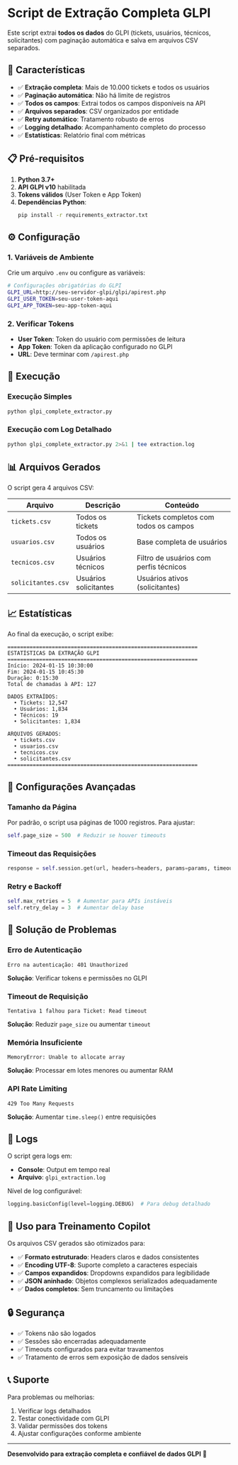 # Script de Extração Completa GLPI

Este script extrai **todos os dados** do GLPI (tickets, usuários, técnicos, solicitantes) com paginação automática e salva em arquivos CSV separados.

## 🎯 Características

- ✅ **Extração completa**: Mais de 10.000 tickets e todos os usuários
- ✅ **Paginação automática**: Não há limite de registros
- ✅ **Todos os campos**: Extrai todos os campos disponíveis na API
- ✅ **Arquivos separados**: CSV organizados por entidade
- ✅ **Retry automático**: Tratamento robusto de erros
- ✅ **Logging detalhado**: Acompanhamento completo do processo
- ✅ **Estatísticas**: Relatório final com métricas

## 📋 Pré-requisitos

1. **Python 3.7+**
2. **API GLPI v10** habilitada
3. **Tokens válidos** (User Token e App Token)
4. **Dependências Python**:
   ```bash
   pip install -r requirements_extractor.txt
   ```

## ⚙️ Configuração

### 1. Variáveis de Ambiente

Crie um arquivo `.env` ou configure as variáveis:

```bash
# Configurações obrigatórias do GLPI
GLPI_URL=http://seu-servidor-glpi/glpi/apirest.php
GLPI_USER_TOKEN=seu-user-token-aqui
GLPI_APP_TOKEN=seu-app-token-aqui
```

### 2. Verificar Tokens

- **User Token**: Token do usuário com permissões de leitura
- **App Token**: Token da aplicação configurado no GLPI
- **URL**: Deve terminar com `/apirest.php`

## 🚀 Execução

### Execução Simples
```bash
python glpi_complete_extractor.py
```

### Execução com Log Detalhado
```bash
python glpi_complete_extractor.py 2>&1 | tee extraction.log
```

## 📊 Arquivos Gerados

O script gera 4 arquivos CSV:

| Arquivo | Descrição | Conteúdo |
|---------|-----------|----------|
| `tickets.csv` | Todos os tickets | Tickets completos com todos os campos |
| `usuarios.csv` | Todos os usuários | Base completa de usuários |
| `tecnicos.csv` | Usuários técnicos | Filtro de usuários com perfis técnicos |
| `solicitantes.csv` | Usuários solicitantes | Usuários ativos (solicitantes) |

## 📈 Estatísticas

Ao final da execução, o script exibe:

```
============================================================
ESTATÍSTICAS DA EXTRAÇÃO GLPI
============================================================
Início: 2024-01-15 10:30:00
Fim: 2024-01-15 10:45:30
Duração: 0:15:30
Total de chamadas à API: 127

DADOS EXTRAÍDOS:
  • Tickets: 12,547
  • Usuários: 1,834
  • Técnicos: 19
  • Solicitantes: 1,834

ARQUIVOS GERADOS:
  • tickets.csv
  • usuarios.csv
  • tecnicos.csv
  • solicitantes.csv
============================================================
```

## 🔧 Configurações Avançadas

### Tamanho da Página
Por padrão, o script usa páginas de 1000 registros. Para ajustar:

```python
self.page_size = 500  # Reduzir se houver timeouts
```

### Timeout das Requisições
```python
response = self.session.get(url, headers=headers, params=params, timeout=120)
```

### Retry e Backoff
```python
self.max_retries = 5  # Aumentar para APIs instáveis
self.retry_delay = 3  # Aumentar delay base
```

## 🐛 Solução de Problemas

### Erro de Autenticação
```
Erro na autenticação: 401 Unauthorized
```
**Solução**: Verificar tokens e permissões no GLPI

### Timeout de Requisição
```
Tentativa 1 falhou para Ticket: Read timeout
```
**Solução**: Reduzir `page_size` ou aumentar `timeout`

### Memória Insuficiente
```
MemoryError: Unable to allocate array
```
**Solução**: Processar em lotes menores ou aumentar RAM

### API Rate Limiting
```
429 Too Many Requests
```
**Solução**: Aumentar `time.sleep()` entre requisições

## 📝 Logs

O script gera logs em:
- **Console**: Output em tempo real
- **Arquivo**: `glpi_extraction.log`

Nível de log configurável:
```python
logging.basicConfig(level=logging.DEBUG)  # Para debug detalhado
```

## 🎯 Uso para Treinamento Copilot

Os arquivos CSV gerados são otimizados para:

- ✅ **Formato estruturado**: Headers claros e dados consistentes
- ✅ **Encoding UTF-8**: Suporte completo a caracteres especiais
- ✅ **Campos expandidos**: Dropdowns expandidos para legibilidade
- ✅ **JSON aninhado**: Objetos complexos serializados adequadamente
- ✅ **Dados completos**: Sem truncamento ou limitações

## 🔒 Segurança

- ✅ Tokens não são logados
- ✅ Sessões são encerradas adequadamente
- ✅ Timeouts configurados para evitar travamentos
- ✅ Tratamento de erros sem exposição de dados sensíveis

## 📞 Suporte

Para problemas ou melhorias:
1. Verificar logs detalhados
2. Testar conectividade com GLPI
3. Validar permissões dos tokens
4. Ajustar configurações conforme ambiente

---

**Desenvolvido para extração completa e confiável de dados GLPI** 🚀